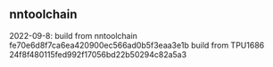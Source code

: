 ## nntoolchain

2022-09-8:
build from nntoolchain fe70e6d8f7ca6ea420900ec566ad0b5f3eaa3e1b
build from TPU1686     24f8f480115fed992f17056bd22b50294c82a5a3
